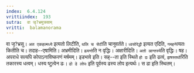 ```yaml
---
index:  6.4.124
vrittiindex:  193
sutra:  वा जृ?भ्रमुत्रसाम्
vritti:  balamanorama 
---
```


वा जृ?भ्रसु। `अत एकहल्मध्ये` इत्यतो लिटीति, `थलि च सेटी`ति चानुवर्तते। `ध्वसोरेद्धौ` इत्यत एदिति, `गमहने`त्यतः कितीति च। तदाह--एषामिति। अभ्रमीदिति। `ह्म्यन्ते`ति न वृद्धिः। अक्षारीदिति। `अतो ल्रान्तस्ये`ति वृद्धिः। षह। अपराधे सत्यपि कोपाऽनाविष्करणं मर्षमम्। इडभावे इति। सह्--ता इति स्थिते `हो ढः` इति ढत्वं, `झषस्तथो`रिति तकारस्य धत्वम्। धस्य ष्टुत्वेन ढः। `ढो ढे लोपः` इति पूर्वस्य ढस्य लोप इत्यर्थः। स ढा इति स्थितम्।

